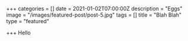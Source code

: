 +++
categories = []
date = 2021-01-02T07:00:00Z
description = "Eggs"
image = "/images/featured-post/post-5.jpg"
tags = []
title = "Blah Blah"
type = "featured"

+++
Hello